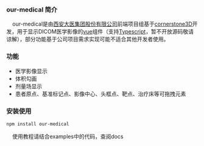 <img src="http://www.ourunited.com/img/logoVi.d1e48778.png" title="" alt="" data-align="center">

### our-medical 简介

    our-medical是由[西安大医集团股份有限公司](http://www.ourunited.com/)前端项目组基于[cornerstone3D](https://www.cornerstonejs.org/)开发，用于显示DICOM医学影像的[vue](https://cn.vuejs.org/)组件（支持[Typescript](https://www.typescriptlang.org/)，暂不开放源码敬请谅解），部分功能基于公司项目需求实现可能不适合其他开发者使用。

### 功能

* 医学影像显示
* 体积勾画
* 剂量场显示
* 患者原点、基准标记点、影像中心、头框点、靶点、治疗床等可拖拽元素

### 安装使用

```sh
npm install our-medical 
```

    使用教程请结合examples中的代码，查阅docs